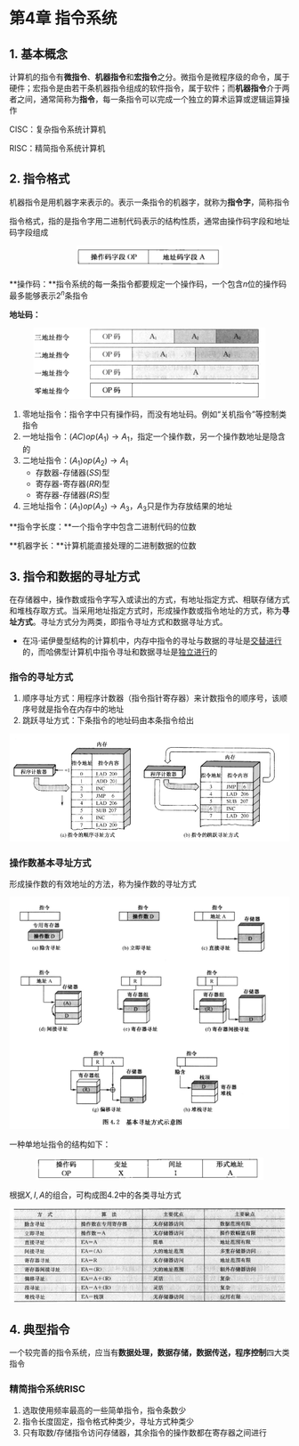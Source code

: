 # 第4章 指令系统

## 1. 基本概念

计算机的指令有**微指令**、**机器指令**和**宏指令**之分。微指令是微程序级的命令，属于硬件；宏指令是由若干条机器指令组成的软件指令，属于软件；而**机器指令**介于两者之间，通常简称为**指令**，每一条指令可以完成一个独立的算术运算或逻辑运算操作

CISC：复杂指令系统计算机

RISC：精简指令系统计算机

## 2. 指令格式

机器指令是用机器字来表示的。表示一条指令的机器字，就称为**指令字**，简称指令

指令格式，指的是指令字用二进制代码表示的结构性质，通常由操作码字段和地址码字段组成

<center>
    <img src=".assets/image-20200403131551115.png" alt="image-20200403131551115" style="zoom:80%;" />
</center>

**操作码：**指令系统的每一条指令都要规定一个操作码，一个包含$n$位的操作码最多能够表示$2^n$条指令

**地址码：**

<center>
    <img src=".assets/image-20200403131951378.png" alt="image-20200403131951378" style="zoom:80%;" />
</center>

1. 零地址指令：指令字中只有操作码，而没有地址码。例如“关机指令”等控制类指令
2. 一地址指令：$(AC)op(A_1)\to A_1$，指定一个操作数，另一个操作数地址是隐含的
3. 二地址指令：$(A_1)op(A_2)\to A_1$
   - 存数器-存储器$(SS)$型
   - 寄存器-寄存器$(RR)$型
   - 寄存器-存储器$(RS)$型
4. 三地址指令：$(A_1)op(A_2)\to A_3$，$A_3$只是作为存放结果的地址

**指令字长度：**一个指令字中包含二进制代码的位数

**机器字长：**计算机能直接处理的二进制数据的位数



## 3. 指令和数据的寻址方式

在存储器中，操作数或指令字写入或读出的方式，有地址指定方式、相联存储方式和堆栈存取方式。当采用地址指定方式时，形成操作数或指令地址的方式，称为**寻址方式**。寻址方式分为两类，即指令寻址方式和数据寻址方式。

- 在冯·诺伊曼型结构的计算机中，内存中指令的寻址与数据的寻址是<u>交替进行</u>的，而哈佛型计算机中指令寻址和数据寻址是<u>独立进行</u>的

### 指令的寻址方式

1. 顺序寻址方式：用程序计数器（指令指针寄存器）来计数指令的顺序号，该顺序号就是指令在内存中的地址
2. 跳跃寻址方式：下条指令的地址码由本条指令给出

<center>
    <img src=".assets/image-20200529100223891.png" alt="image-20200529100223891" style="zoom:67%;" />
</center>



### 操作数基本寻址方式

形成操作数的有效地址的方法，称为操作数的寻址方式

<center>
    <img src=".assets/image-20200403134703411.png" alt="图4.2" style="zoom:80%;" />
</center>

一种单地址指令的结构如下：

<center>
    <img src=".assets/image-20200529102040236.png" alt="image-20200529102040236" style="zoom:67%;" />
</center>

根据$X,I,A$的组合，可构成图4.2中的各类寻址方式

<center>
    <img src=".assets/image-20200529102144901.png" alt="image-20200529102144901" style="zoom:67%;" />
</center>



## 4. 典型指令

一个较完善的指令系统，应当有**数据处理，数据存储，数据传送，程序控制**四大类指令

### 精简指令系统RISC

1. 选取使用频率最高的一些简单指令，指令条数少
2. 指令长度固定，指令格式种类少，寻址方式种类少
3. 只有取数/存储指令访问存储器，其余指令的操作数都在寄存器之间进行

